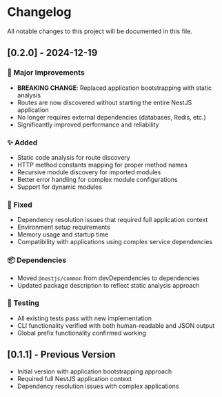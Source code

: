 # Changelog

All notable changes to this project will be documented in this file.

## [0.2.0] - 2024-12-19

### 🚀 Major Improvements

- **BREAKING CHANGE**: Replaced application bootstrapping with static analysis
- Routes are now discovered without starting the entire NestJS application
- No longer requires external dependencies (databases, Redis, etc.)
- Significantly improved performance and reliability

### ✨ Added

- Static code analysis for route discovery
- HTTP method constants mapping for proper method names
- Recursive module discovery for imported modules
- Better error handling for complex module configurations
- Support for dynamic modules

### 🔧 Fixed

- Dependency resolution issues that required full application context
- Environment setup requirements
- Memory usage and startup time
- Compatibility with applications using complex service dependencies

### 📦 Dependencies

- Moved `@nestjs/common` from devDependencies to dependencies
- Updated package description to reflect static analysis approach

### 🧪 Testing

- All existing tests pass with new implementation
- CLI functionality verified with both human-readable and JSON output
- Global prefix functionality confirmed working

## [0.1.1] - Previous Version

- Initial version with application bootstrapping approach
- Required full NestJS application context
- Dependency resolution issues with complex applications 